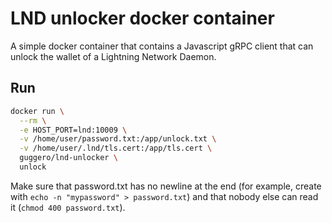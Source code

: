 # LND unlocker docker container

A simple docker container that contains a Javascript gRPC client that can unlock
the wallet of a Lightning Network Daemon.

## Run

```bash
docker run \
  --rm \
  -e HOST_PORT=lnd:10009 \
  -v /home/user/password.txt:/app/unlock.txt \
  -v /home/user/.lnd/tls.cert:/app/tls.cert \
  guggero/lnd-unlocker \
  unlock
```

Make sure that password.txt has no newline at the end (for example, create with `echo -n "mypassword" > password.txt`) and that nobody else can read it (`chmod 400 password.txt`).

